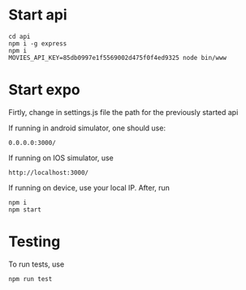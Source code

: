 # Start api

    cd api
    npm i -g express
    npm i
    MOVIES_API_KEY=85db0997e1f5569002d475f0f4ed9325 node bin/www 

# Start expo

  Firtly, change in settings.js file the path for the previously started api
  
  If running in android simulator, one should use:

    0.0.0.0:3000/
  
  If running on IOS simulator, use 

    http://localhost:3000/

  If running on device, use your local IP.
  After, run
  
    npm i
    npm start
  
# Testing

  To run tests, use 

    npm run test